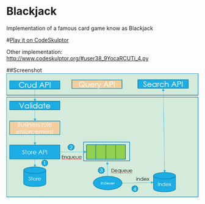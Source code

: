 # Blackjack

Implementation of a famous card game know as  Blackjack

#[Play it on CodeSkulptor](http://www.codeskulptor.org/#user38_KgX7zgYHqzdrA3k.py)

Other implementation:
http://www.codeskulptor.org/#user38_9YocaRCUTi_4.py

##Screenshot
![alt text](https://github.com/ClarenceDSilva/Big-Data-Indexing/blob/master/readme_images/architecture.PNG)